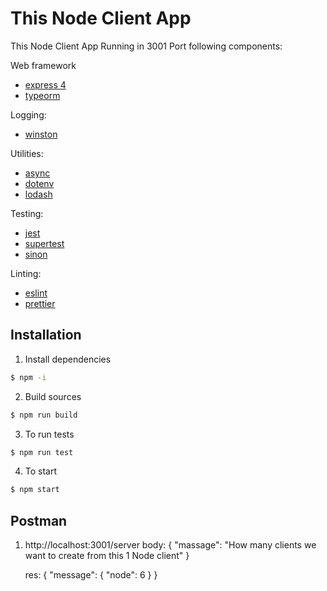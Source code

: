 # This Node Client App
This Node Client App Running in 3001 Port
following components:

Web framework
- [express 4](https://expressjs.com/)
- [typeorm](https://typeorm.io/)

Logging:
- [winston](https://github.com/winstonjs/winston)

Utilities:
- [async](https://caolan.github.io/async/v3/)
- [dotenv](https://github.com/motdotla/dotenv)
- [lodash](https://lodash.com/docs/4.17.15)

Testing:
- [jest](https://jestjs.io/)
- [supertest](https://github.com/visionmedia/supertest)
- [sinon](https://sinonjs.org/)

Linting:
- [eslint](https://eslint.org/)
- [prettier](https://prettier.io/)

## Installation
1. Install dependencies

```bash
$ npm -i
```

2. Build sources

```bash
$ npm run build
```

3. To run tests

```bash
$ npm run test
```

4. To start

```bash
$ npm start
```

## Postman
1. http://localhost:3001/server 
    body: {
        "massage": "How many clients we want to create from this 1 Node client"
    }

    res: {
        "message": {
            "node": 6
        }
    }
